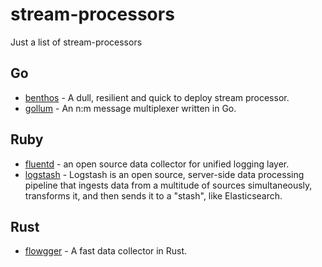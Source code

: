 # stream-processors
Just a list of stream-processors


## Go

* [benthos](https://github.com/Jeffail/benthos) - A dull, resilient and quick to deploy stream processor.
* [gollum](https://github.com/trivago/gollum) - An n:m message multiplexer written in Go.


## Ruby

* [fluentd](https://www.fluentd.org/) - an open source data collector for unified logging layer.
* [logstash](https://www.elastic.co/products/logstash) - Logstash is an open source, server-side data processing pipeline that ingests data from a multitude of sources simultaneously, transforms it, and then sends it to a "stash", like Elasticsearch.

## Rust

* [flowgger](https://github.com/jedisct1/flowgger) - A fast data collector in Rust.
